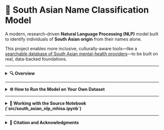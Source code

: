 # 🧠 South Asian Name Classification Model

A modern, research-driven **Natural Language Processing (NLP)** model built to identify individuals of **South Asian origin** from their names alone.  

This project enables more inclusive, culturally-aware tools—like a [searchable database of South Asian mental-health providers](https://findsouthasianmhc.org/)—to be built on real, data-backed foundations.

---

<details>
<summary><b>🔍 Overview</b></summary>

### What the model does
This repository contains a **hybrid ensemble model** that classifies whether a person’s name indicates South Asian origin (India, Pakistan, Bangladesh, Sri Lanka, Nepal, or Bhutan).  
The system was trained on a large, verified dataset of U.S. individuals with known race and ancestry labels.

### Why it’s innovative
- **Research-grounded:** built on character-level linguistic patterns and TF-IDF + deep contextual embeddings (NameBERT-SA).  
- **Hybrid ensemble:** combines a calibrated logistic regression (TF-IDF/SGD) and a fine-tuned Transformer model for near-state-of-the-art accuracy.  
- **Ethically designed:** aims to help users find culturally-aligned care without collecting sensitive personal data beyond the name field.  
- **Explainable outputs:** each run returns model probabilities, ensemble fusion scores, and abstention logic for uncertain cases.

### Performance snapshot
| Model Component | PR-AUC | ROC-AUC | Best F1 | Precision @ 0.90 | Recall @ 0.90 |
|-----------------|:------:|:------:|:-------:|:----------------:|:--------------:|
| TF-IDF + SGD | 0.85 | 0.96 | 0.78 | 0.90 | 0.63 |
| NameBERT-SA | 0.73 | 0.94 | 0.63 | 0.88 | 0.58 |
| **Fusion Ensemble** | **0.89** | **0.97** | **0.77** | **0.90+** | **0.76** |

</details>

---

<details>
<summary><b>⚙️ How to Run the Model on Your Own Dataset</b></summary>

### 📁 Folder setup
Your project should look like this:
```
/SouthAsianNameClassifier
│
├── artifacts_tuned_sgd/
├── artifacts_namebert_sa/
├── artifacts_ensemble/
├── batch_score.py
├── src/south_asian_nlp_mhisa.ipynb
└── test_providers.csv
```

> The three `artifacts_*` folders contain the pre-trained model weights and calibrators.  
> Do **not** rename these directories.

---

### ▶️ Example: Running the model
You can run the classifier on any CSV file containing a column of names.  
Using the provided `test_providers.csv`:

```bash
python batch_score.py   --in test_providers.csv   --out test_providers_scored.csv   --name-col "Provider Name"   --summary-out summary.json
```

#### Output files
- **`test_providers_scored.csv`** — your original dataset plus:
  - `prob_ensemble`: calibrated final probability of South Asian origin  
  - `prob_sgd`, `prob_namebert`: component model probabilities  
  - `decision_abstain_band`: `"sa"`, `"non_sa"`, or `"abstain"` (gray-zone confidence)  
  - `hard_label`: final binary classification (`"sa"` / `"non_sa"`)
- **`summary.json`** — a short metrics report printed to console and saved to file, e.g.:

```
=== South Asian Name Classification — Run Summary ===
Input rows (total):    1500
Non-blank scored:      1487
Skipped (blank names): 13
Operating params:      threshold=0.5942, abstain_low=0.49, abstain_high=0.69
Decision breakdown (non-blank only):
  SA:         135  (9.08%)
  non-SA:    1260  (84.73%)
  abstain:     92  (6.19%)
hard_label == 'sa': 142 / 1487 (9.55%)
Output CSV: /.../test_providers_scored.csv
```

---

### 🧾 Interpreting results
- **`prob_ensemble`** is the most accurate probability estimate.  
- **`hard_label`** is the recommended categorical prediction.  
- **`abstain`** means the model wasn’t confident enough to decide definitively.  
- Blank names are skipped automatically and excluded from totals.

---

### 💡 Optional flags
| Flag | Description |
|------|--------------|
| `--threshold`, `--abstain-low`, `--abstain-high` | Override default decision parameters |
| `--include-params-in-output` | Include thresholds in every output row |
| `--summary-out <file>` | Save a JSON summary of the run |

</details>

---

<details>
<summary><b>🧩 Working with the Source Notebook (`src/south_asian_nlp_mhisa.ipynb`)</b></summary>

The notebook walks through the **entire model development pipeline** — from data ingestion to feature engineering, TF-IDF + SGD training, Transformer fine-tuning, and calibration.

### 🧱 Environment setup
Install dependencies (Python ≥ 3.10 recommended):

```bash
pip install -r requirements.txt
```

Required core libraries:
```
pandas numpy scikit-learn torch transformers tokenizers joblib
```

If training locally on macOS (Apple Silicon), use:
```bash
pip install torch torchvision torchaudio --index-url https://download.pytorch.org/whl/cpu
```

---

### 🧭 Running the notebook
1. Open `src/south_asian_nlp_mhisa.ipynb` in VSCode, JupyterLab, or Google Colab.  
2. Run cells **sequentially** — they’re numbered by step.  
   - Step 1: Data ingestion & preprocessing  
   - Step 2: Feature engineering (TF-IDF n-grams)  
   - Step 4–5: Baseline + calibration  
   - Step 7–8: Transformer training (NameBERT-SA)  
   - Step 9: Ensemble fusion & export  
3. When complete, the notebook will generate:
   - `artifacts_tuned_sgd/`
   - `artifacts_namebert_sa/`
   - `artifacts_ensemble/`

Those folders are all that `batch_score.py` needs to perform inference on any new dataset.

---

### 🧠 Updating or retraining the model
If you retrain using a newer dataset:
- Ensure column names and data schema match the original (names + labels).  
- After Step 9, **replace** your artifacts directories in the project root.  
- Re-run `batch_score.py` — it will automatically use the new model files.

</details>

---

<details>
<summary><b>📜 Citation and Acknowledgments</b></summary>

This work builds on contemporary approaches in **onomastic machine learning** and **cross-linguistic text classification**, incorporating:

- Character n-grams & TF-IDF representations for name morphology  
- Transformer-based contextual embeddings for phonetic/semantic cues  
- Model calibration for real-world reliability  
- Ethical consideration in demographic inference

Developed by **MHISA Research Initiative** and collaborators in applied machine learning for cultural accessibility.

</details>
